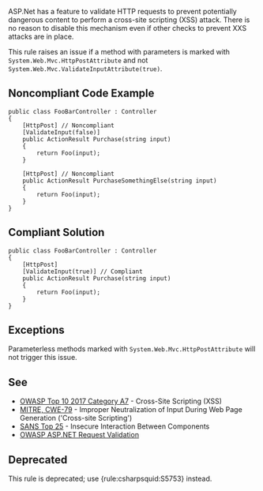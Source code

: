 ASP.Net has a feature to validate HTTP requests to prevent potentially dangerous content to perform a cross-site scripting (XSS) attack. There is no reason to disable this mechanism even if other checks to prevent XXS attacks are in place.
 
This rule raises an issue if a method with parameters is marked with `System.Web.Mvc.HttpPostAttribute` and not `System.Web.Mvc.ValidateInputAttribute(true)`.
 
## Noncompliant Code Example

    public class FooBarController : Controller
    {
        [HttpPost] // Noncompliant
        [ValidateInput(false)]
        public ActionResult Purchase(string input)
        {
            return Foo(input);
        }
    
        [HttpPost] // Noncompliant
        public ActionResult PurchaseSomethingElse(string input)
        {
            return Foo(input);
        }
    }

## Compliant Solution

    public class FooBarController : Controller
    {
        [HttpPost]
        [ValidateInput(true)] // Compliant
        public ActionResult Purchase(string input)
        {
            return Foo(input);
        }
    }

## Exceptions
 
Parameterless methods marked with `System.Web.Mvc.HttpPostAttribute` will not trigger this issue.
 
## See
 
-  [OWASP Top 10 2017 Category A7](https://www.owasp.org/index.php/Top_10-2017_A7-Cross-Site_Scripting_%28XSS%29) - Cross-Site Scripting
  (XSS)
-  [MITRE, CWE-79](https://cwe.mitre.org/data/definitions/79) - Improper Neutralization of Input During Web Page Generation
  ('Cross-site Scripting')
-  [SANS Top 25](https://www.sans.org/top25-software-errors/#cat1) - Insecure Interaction Between Components
-  [OWASP ASP.NET Request Validation](https://www.owasp.org/index.php/ASP.NET_Request_Validation)

## Deprecated
 
This rule is deprecated; use {rule:csharpsquid:S5753} instead.